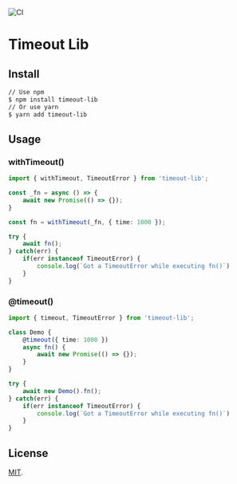 ![CI](https://github.com/weilao/timeout-lib/workflows/CI/badge.svg)

# Timeout Lib

## Install

```bash
// Use npm
$ npm install timeout-lib
// Or use yarn
$ yarn add timeout-lib
```

## Usage

### withTimeout()
```typescript
import { withTimeout, TimeoutError } from 'timeout-lib';

const _fn = async () => { 
    await new Promise(() => {});
}

const fn = withTimeout(_fn, { time: 1000 });

try {
    await fn();
} catch(err) {
    if(err instanceof TimeoutError) {
        console.log(`Got a TimeoutError while executing fn()`)
    }
}
```

### @timeout()
```typescript
import { timeout, TimeoutError } from 'timeout-lib';

class Demo {
    @timeout({ time: 1000 })
    async fn() {
        await new Promise(() => {});
    }
}

try {
    await new Demo().fn();
} catch(err) {
    if(err instanceof TimeoutError) {
        console.log(`Got a TimeoutError while executing fn()`)
    }
}
```

## License

[MIT](LICENSE.md).

